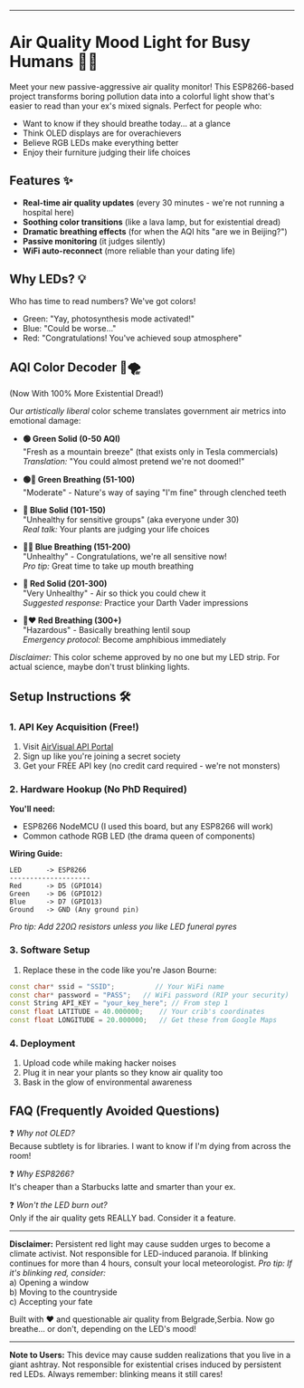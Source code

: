 

---

# Air Quality Mood Light for Busy Humans 🌈🤖

Meet your new passive-aggressive air quality monitor! This ESP8266-based project transforms boring pollution data into a colorful light show that's easier to read than your ex's mixed signals. Perfect for people who:

- Want to know if they should breathe today... at a glance
- Think OLED displays are for overachievers
- Believe RGB LEDs make everything better
- Enjoy their furniture judging their life choices

## Features ✨

- **Real-time air quality updates** (every 30 minutes - we're not running a hospital here)
- **Soothing color transitions** (like a lava lamp, but for existential dread)
- **Dramatic breathing effects** (for when the AQI hits "are we in Beijing?")
- **Passive monitoring** (it judges silently)
- **WiFi auto-reconnect** (more reliable than your dating life)

## Why LEDs? 💡

Who has time to read numbers? We've got colors!
- Green: "Yay, photosynthesis mode activated!"
- Blue: "Could be worse..."
- Red: "Congratulations! You've achieved soup atmosphere"


## AQI Color Decoder 🎨🌪️  
(Now With 100% More Existential Dread!)

Our *artistically liberal* color scheme translates government air metrics into emotional damage:

- **🟢 Green Solid (0-50 AQI)**  
"Fresh as a mountain breeze" (that exists only in Tesla commercials)  
*Translation:* "You could almost pretend we're not doomed!"

- **🟢💚 Green Breathing (51-100)**  
"Moderate" - Nature's way of saying "I'm fine" through clenched teeth  

- **🔵 Blue Solid (101-150)**  
"Unhealthy for sensitive groups" (aka everyone under 30)  
*Real talk:* Your plants are judging your life choices

- **🔵💙 Blue Breathing (151-200)**  
"Unhealthy" - Congratulations, we're all sensitive now!  
*Pro tip:* Great time to take up mouth breathing

- **🔴 Red Solid (201-300)**  
"Very Unhealthy" - Air so thick you could chew it  
*Suggested response:* Practice your Darth Vader impressions

- **🔴❤️ Red Breathing (300+)**  
"Hazardous" - Basically breathing lentil soup  
*Emergency protocol:* Become amphibious immediately

*Disclaimer:* This color scheme approved by no one but my LED strip. For actual science, maybe don't trust blinking lights.

## Setup Instructions 🛠️

### 1. API Key Acquisition (Free!)
1. Visit [AirVisual API Portal](https://www.iqair.com/air-pollution-data-api)
2. Sign up like you're joining a secret society
3. Get your FREE API key (no credit card required - we're not monsters)

### 2. Hardware Hookup (No PhD Required)
**You'll need:**
- ESP8266 NodeMCU (I used this board, but any ESP8266 will work)
- Common cathode RGB LED (the drama queen of components)

**Wiring Guide:**
```
LED      -> ESP8266
--------------------
Red      -> D5 (GPIO14)
Green    -> D6 (GPIO12)
Blue     -> D7 (GPIO13)
Ground   -> GND (Any ground pin)
```

*Pro tip: Add 220Ω resistors unless you like LED funeral pyres*

### 3. Software Setup
1. Replace these in the code like you're Jason Bourne:
```cpp
const char* ssid = "SSID";          // Your WiFi name
const char* password = "PASS";   // WiFi password (RIP your security)
const String API_KEY = "your_key_here"; // From step 1
const float LATITUDE = 40.000000;    // Your crib's coordinates
const float LONGITUDE = 20.000000;   // Get these from Google Maps
```

### 4. Deployment
1. Upload code while making hacker noises
2. Plug it in near your plants so they know air quality too
3. Bask in the glow of environmental awareness

## FAQ (Frequently Avoided Questions)

❓ *Why not OLED?*  
Because subtlety is for libraries. I want to know if I'm dying from across the room!

❓ *Why ESP8266?*  
It's cheaper than a Starbucks latte and smarter than your ex.

❓ *Won't the LED burn out?*  
Only if the air quality gets REALLY bad. Consider it a feature.

---

**Disclaimer:** Persistent red light may cause sudden urges to become a climate activist. Not responsible for LED-induced paranoia. If blinking continues for more than 4 hours, consult your local meteorologist.
*Pro tip: If it's blinking red, consider:*  
a) Opening a window  
b) Moving to the countryside  
c) Accepting your fate  

Built with ❤️ and questionable air quality from Belgrade,Serbia. Now go breathe... or don't, depending on the LED's mood!

---

**Note to Users:** This device may cause sudden realizations that you live in a giant ashtray. Not responsible for existential crises induced by persistent red LEDs. Always remember: blinking means it still cares!
